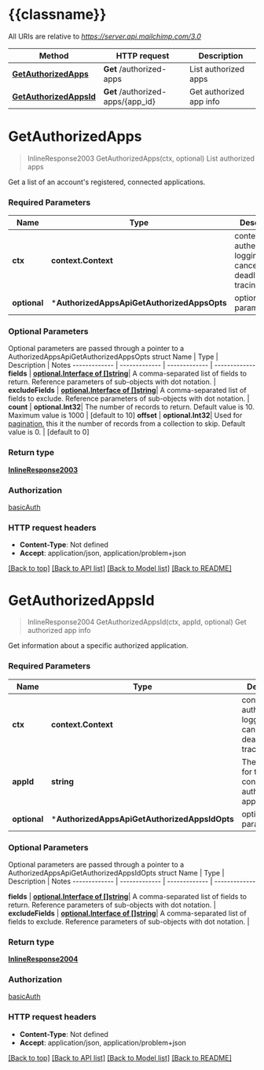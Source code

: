 # {{classname}}

All URIs are relative to *https://server.api.mailchimp.com/3.0*

Method | HTTP request | Description
------------- | ------------- | -------------
[**GetAuthorizedApps**](AuthorizedAppsApi.md#GetAuthorizedApps) | **Get** /authorized-apps | List authorized apps
[**GetAuthorizedAppsId**](AuthorizedAppsApi.md#GetAuthorizedAppsId) | **Get** /authorized-apps/{app_id} | Get authorized app info

# **GetAuthorizedApps**
> InlineResponse2003 GetAuthorizedApps(ctx, optional)
List authorized apps

Get a list of an account's registered, connected applications.

### Required Parameters

Name | Type | Description  | Notes
------------- | ------------- | ------------- | -------------
 **ctx** | **context.Context** | context for authentication, logging, cancellation, deadlines, tracing, etc.
 **optional** | ***AuthorizedAppsApiGetAuthorizedAppsOpts** | optional parameters | nil if no parameters

### Optional Parameters
Optional parameters are passed through a pointer to a AuthorizedAppsApiGetAuthorizedAppsOpts struct
Name | Type | Description  | Notes
------------- | ------------- | ------------- | -------------
 **fields** | [**optional.Interface of []string**](string.md)| A comma-separated list of fields to return. Reference parameters of sub-objects with dot notation. | 
 **excludeFields** | [**optional.Interface of []string**](string.md)| A comma-separated list of fields to exclude. Reference parameters of sub-objects with dot notation. | 
 **count** | **optional.Int32**| The number of records to return. Default value is 10. Maximum value is 1000 | [default to 10]
 **offset** | **optional.Int32**| Used for [pagination](https://mailchimp.com/developer/marketing/docs/methods-parameters/#pagination), this it the number of records from a collection to skip. Default value is 0. | [default to 0]

### Return type

[**InlineResponse2003**](inline_response_200_3.md)

### Authorization

[basicAuth](../README.md#basicAuth)

### HTTP request headers

 - **Content-Type**: Not defined
 - **Accept**: application/json, application/problem+json

[[Back to top]](#) [[Back to API list]](../README.md#documentation-for-api-endpoints) [[Back to Model list]](../README.md#documentation-for-models) [[Back to README]](../README.md)

# **GetAuthorizedAppsId**
> InlineResponse2004 GetAuthorizedAppsId(ctx, appId, optional)
Get authorized app info

Get information about a specific authorized application.

### Required Parameters

Name | Type | Description  | Notes
------------- | ------------- | ------------- | -------------
 **ctx** | **context.Context** | context for authentication, logging, cancellation, deadlines, tracing, etc.
  **appId** | **string**| The unique id for the connected authorized application. | 
 **optional** | ***AuthorizedAppsApiGetAuthorizedAppsIdOpts** | optional parameters | nil if no parameters

### Optional Parameters
Optional parameters are passed through a pointer to a AuthorizedAppsApiGetAuthorizedAppsIdOpts struct
Name | Type | Description  | Notes
------------- | ------------- | ------------- | -------------

 **fields** | [**optional.Interface of []string**](string.md)| A comma-separated list of fields to return. Reference parameters of sub-objects with dot notation. | 
 **excludeFields** | [**optional.Interface of []string**](string.md)| A comma-separated list of fields to exclude. Reference parameters of sub-objects with dot notation. | 

### Return type

[**InlineResponse2004**](inline_response_200_4.md)

### Authorization

[basicAuth](../README.md#basicAuth)

### HTTP request headers

 - **Content-Type**: Not defined
 - **Accept**: application/json, application/problem+json

[[Back to top]](#) [[Back to API list]](../README.md#documentation-for-api-endpoints) [[Back to Model list]](../README.md#documentation-for-models) [[Back to README]](../README.md)

